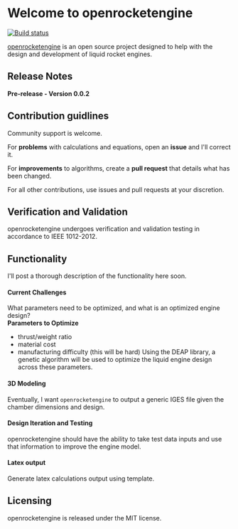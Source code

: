 # Welcome to openrocketengine
[![Build status](https://travis-ci.org/cmflannery/openrocketengine.svg?branch=master)](https://travis-ci.org/cmflannery/openrocketengine)

[openrocketengine](https://github.com/cmflannery/openrocketengine) is an open source project designed to help with the design and development of liquid rocket engines.

## Release Notes
__Pre-release - Version 0.0.2__

## Contribution guidlines
Community support is welcome.

For __problems__ with calculations and equations, open an __issue__ and I'll correct it.

For __improvements__ to algorithms, create a __pull request__ that details what has been changed.

For all other contributions, use issues and pull requests at your discretion.

## Verification and Validation
openrocketengine undergoes verification and validation testing in accordance to IEEE 1012-2012.

## Functionality
I'll post a thorough description of the functionality here soon.

#### Current Challenges
What parameters need to be optimized, and what is an optimized engine design?
</br>
__Parameters to Optimize__
* thrust/weight ratio
* material cost
* manufacturing difficulty (this will be hard)
Using the DEAP library, a genetic algorithm will be used to optimize the liquid engine design across these parameters.

#### 3D Modeling
Eventually, I want <code>openrocketengine</code> to output a generic IGES file given the chamber dimensions and design.

#### Design Iteration and Testing
openrocketengine should have the ability to take test data inputs and use that information to improve the engine model.

#### Latex output
Generate latex calculations output using template.

## Licensing
openrocketengine is released under the MIT license.

<!-- References -->
[1]: http://soliton.ae.gatech.edu/people/jseitzma/classes/ae6450/bell_nozzle.pdf "GATech: Bell Nozzles"
[2]: https://ntrs.nasa.gov/archive/nasa/casi.ntrs.nasa.gov/19710019929.pdf "Design of Liquid Propellant Rocket Engines"
[3]: https://ntrs.nasa.gov/archive/nasa/casi.ntrs.nasa.gov/19720026079.pdf "Liquid Propellant Rocket Combustion Instability, NASA SP-194"
